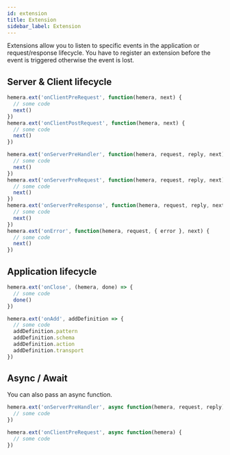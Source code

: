 ```yaml
---
id: extension
title: Extension
sidebar_label: Extension
---
```


Extensions allow you to listen to specific events in the application or request/response lifecycle. You have to register an extension before the event is triggered otherwise the event is lost.

## Server & Client lifecycle

```js
hemera.ext('onClientPreRequest', function(hemera, next) {
  // some code
  next()
})
hemera.ext('onClientPostRequest', function(hemera, next) {
  // some code
  next()
})

hemera.ext('onServerPreHandler', function(hemera, request, reply, next) {
  // some code
  next()
})
hemera.ext('onServerPreRequest', function(hemera, request, reply, next) {
  // some code
  next()
})
hemera.ext('onServerPreResponse', function(hemera, request, reply, next) {
  // some code
  next()
})
hemera.ext('onError', function(hemera, request, { error }, next) {
  // some code
  next()
})
```

## Application lifecycle

```js
hemera.ext('onClose', (hemera, done) => {
  // some code
  done()
})

hemera.ext('onAdd', addDefinition => {
  // some code
  addDefinition.pattern
  addDefinition.schema
  addDefinition.action
  addDefinition.transport
})
```

## Async / Await

You can also pass an async function.

```js
hemera.ext('onServerPreHandler', async function(hemera, request, reply) {
  // some code
})

hemera.ext('onClientPreRequest', async function(hemera) {
  // some code
})
```
